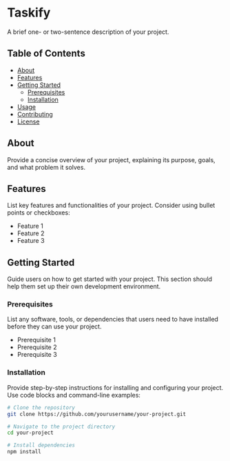 # Taskify

A brief one- or two-sentence description of your project.

## Table of Contents

- [About](#about)
- [Features](#features)
- [Getting Started](#getting-started)
  - [Prerequisites](#prerequisites)
  - [Installation](#installation)
- [Usage](#usage)
- [Contributing](#contributing)
- [License](#license)

## About

Provide a concise overview of your project, explaining its purpose, goals, and what problem it solves.

## Features

List key features and functionalities of your project. Consider using bullet points or checkboxes:

- Feature 1
- Feature 2
- Feature 3

## Getting Started

Guide users on how to get started with your project. This section should help them set up their own development environment.

### Prerequisites

List any software, tools, or dependencies that users need to have installed before they can use your project.

- Prerequisite 1
- Prerequisite 2
- Prerequisite 3

### Installation

Provide step-by-step instructions for installing and configuring your project. Use code blocks and command-line examples:

```bash
# Clone the repository
git clone https://github.com/yourusername/your-project.git

# Navigate to the project directory
cd your-project

# Install dependencies
npm install
